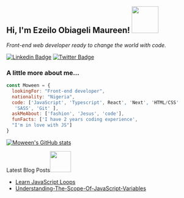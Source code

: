 

<h2> Hi, I'm Ezeilo Obiageli Maureen! <img src="https://media.giphy.com/media/26Fxy3Iz1ari8oytO/giphy.gif" width="70"></h2>
<p><em>Front-end web developer ready to change the world with code.</em></p>


[![Linkedin Badge](https://img.shields.io/badge/-Obiageli%20Ezeilo-blue?style=flat-square&logo=Linkedin&logoColor=white&link=https://https://www.linkedin.com/in/obiageli-ezeilo/)](https://www.linkedin.com/in/obiageli-ezeilo/)
[![Twitter Badge](https://img.shields.io/badge/-@iamMoween_-1ca0f1?style=flat-square&labelColor=1ca0f1&logo=twitter&logoColor=white&link=https://twitter.com/iamMoween)](https://twitter.com/iamMoween)
<!-- [![ThePracticalDev Badge](https://img.shields.io/badge/-misselliev-0A0A0A?style=flat-square&labelColor=black&logo=dev.to&link=https://dev.to/misselliev)](https://dev.to/misselliev) -->

### A little more about me...  

```javascript
const Moween = {
  lookingFor: "Front-end developer",
  nationality: "Nigeria",
  code: ['JavaScript', 'Typescript', React', 'Next', 'HTML/CSS' 
   'SASS', 'Git' ],
  askMeAbout: ['fashion', 'Jesus', 'code'],
  funFacts: ['I have 2 years coding experience',
  "I'm in love with JS"]
}
```

[![Moween's GitHub stats](https://github-readme-stats.vercel.app/api?username=moween&show_icons=true&theme=radical)](https://github.com/moween/github-readme-stats)

<!-- [![Top Langs](https://github-readme-stats.vercel.app/api/top-langs/?username=moween)](https://github.com/moween/github-readme-stats) -->



<p>Latest Blog Posts<img src="https://media.giphy.com/media/THICzXhqZItpoFX7aD/giphy.gif" width="55"></p>

<!-- BLOG-POST-LIST:START -->
- [Learn JavaScript Loops](https://orbie.hashnode.dev/javascript-loop-statement)
- [Understanding-The-Scope-Of-JavaScript-Variables](https://orbie.hashnode.dev/understanding-the-scope-of-javascript-variables)
<!-- BLOG-POST-LIST:END -->

<!-- <p>You can check out my portfolio <a href="https://elizabeth-villalejos.netlify.app">here</a><img src="https://media.giphy.com/media/cKPse5DZaptID3YAMK/giphy.gif" width="60"></p> -->
